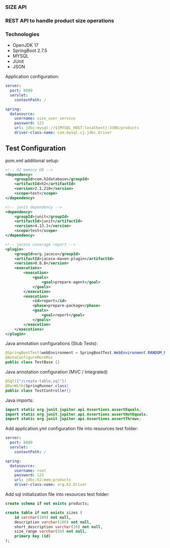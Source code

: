 ### SIZE API
### REST API to handle product size operations

### Technologies
- OpenJDK 17
- SpringBoot 2.7.5
- MYSQL 
- JUnit
- JSON

Application configuration:
````yaml
server:
  port: 8080
  servlet:
    contextPath: /

spring:
  datasource:
    username: size_user_service
    password: 123
    url: jdbc:mysql://${MYSQL_HOST:localhost}:3306/products
    driver-class-name: com.mysql.cj.jdbc.Driver
````

## Test Configuration

pom.xml additional setup:
````xml
<!-- H2 memory DB -->
<dependency>
    <groupId>com.h2database</groupId>
    <artifactId>h2</artifactId>
    <version>2.1.210</version>
    <scope>test</scope>
</dependency>

<!-- junit dependency -->
<dependency>
    <groupId>junit</groupId>
    <artifactId>junit</artifactId>
    <version>4.13.1</version>
    <scope>test</scope>
</dependency>

<!-- jacoco coverage report -->
<plugin>
    <groupId>org.jacoco</groupId>
    <artifactId>jacoco-maven-plugin</artifactId>
    <version>0.8.8</version>
    <executions>
        <execution>
            <goals>
                <goal>prepare-agent</goal>
            </goals>
        </execution>
        <execution>
            <id>report</id>
            <phase>prepare-package</phase>
            <goals>
                <goal>report</goal>
            </goals>
        </execution>
    </executions>
</plugin>		
````

Java annotation configurations (Stub Tests):
````java
@SpringBootTest(webEnvironment = SpringBootTest.WebEnvironment.RANDOM_PORT)
@AutoConfigureMockMvc
public class TestBase {}
````

Java annotation configuration (MVC / Integrated)
````java
@Sql({"/create-table.sql"})
@RunWith(SpringRunner.class)
public class TestController{}
````

Java imports:
````java
import static org.junit.jupiter.api.Assertions.assertEquals;
import static org.junit.jupiter.api.Assertions.assertNotEquals;
import static org.junit.jupiter.api.Assertions.assertThrows;
````

Add application.yml configuration file into resources test folder:
````yaml
server:
  port: 8080
  servlet:
    contextPath: /

spring:
  datasource:
    username: root
    password: 123
    url: jdbc:h2:mem:products
    driver-class-name: org.h2.Driver
````

Add sql initialization file into resources test folder:
````sql
create schema if not exists products;

create table if not exists sizes (
    id varchar(100) not null,
    description varchar(100) not null,
    short_description varchar(10) not null,
    size_range varchar(50) not null,
    primary key (id)
);
````







